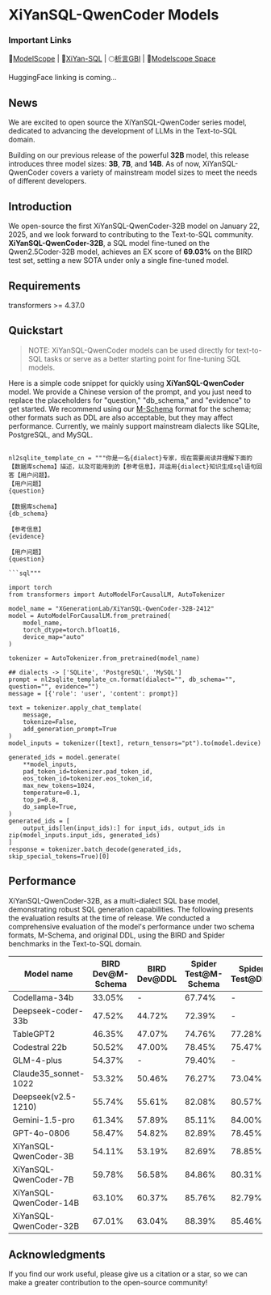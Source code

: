 #  XiYanSQL-QwenCoder Models

### Important Links


🤖[ModelScope](https://modelscope.cn/collections/XiYanSQL-Models-4483337b614241) |
📖[XiYan-SQL](https://github.com/XGenerationLab/XiYan-SQL) |
🌕[析言GBI](https://bailian.console.aliyun.com/xiyan) |
🤗[Modelscope Space](https://www.modelscope.cn/studios/XGenerationLab/XiYanSQL-QwenCoder-32B)

HuggingFace linking is coming...

## News
We are excited to open source the XiYanSQL-QwenCoder series model, dedicated to advancing the development of LLMs in the Text-to-SQL domain. 

Building on our previous release of the powerful **32B** model, this release introduces three model sizes: **3B**, **7B**, and **14B**. As of now, XiYanSQL-QwenCoder covers a variety of mainstream model sizes to meet the needs of different developers.

## Introduction

We open-source the first XiYanSQL-QwenCoder-32B model on January 22, 2025, and we look forward to contributing to the Text-to-SQL community.
**XiYanSQL-QwenCoder-32B**, a SQL model fine-tuned on the Qwen2.5Coder-32B model, achieves an EX score of **69.03%** on the BIRD test set, setting a new SOTA under only a single fine-tuned model.


## Requirements

transformers >= 4.37.0

## Quickstart

> NOTE: XiYanSQL-QwenCoder models can be used directly for text-to-SQL tasks or serve as a better starting point for fine-tuning SQL models.


Here is a simple code snippet for quickly using **XiYanSQL-QwenCoder** model. We provide a Chinese version of the prompt, and you just need to replace the placeholders for "question," "db_schema," and "evidence" to get started. We recommend using our [M-Schema](https://github.com/XGenerationLab/M-Schema) format for the schema; other formats such as DDL are also acceptable, but they may affect performance.
Currently, we mainly support mainstream dialects like SQLite, PostgreSQL, and MySQL.

```

nl2sqlite_template_cn = """你是一名{dialect}专家，现在需要阅读并理解下面的【数据库schema】描述，以及可能用到的【参考信息】，并运用{dialect}知识生成sql语句回答【用户问题】。
【用户问题】
{question}

【数据库schema】
{db_schema}

【参考信息】
{evidence}

【用户问题】
{question}

```sql"""

import torch
from transformers import AutoModelForCausalLM, AutoTokenizer

model_name = "XGenerationLab/XiYanSQL-QwenCoder-32B-2412"
model = AutoModelForCausalLM.from_pretrained(
    model_name,
    torch_dtype=torch.bfloat16,
    device_map="auto"
)

tokenizer = AutoTokenizer.from_pretrained(model_name)

## dialects -> ['SQLite', 'PostgreSQL', 'MySQL']
prompt = nl2sqlite_template_cn.format(dialect="", db_schema="", question="", evidence="")
message = [{'role': 'user', 'content': prompt}]

text = tokenizer.apply_chat_template(
    message,
    tokenize=False,
    add_generation_prompt=True
)
model_inputs = tokenizer([text], return_tensors="pt").to(model.device)

generated_ids = model.generate(
    **model_inputs,
    pad_token_id=tokenizer.pad_token_id,
    eos_token_id=tokenizer.eos_token_id,
    max_new_tokens=1024,
    temperature=0.1,
    top_p=0.8,
    do_sample=True,
)
generated_ids = [
    output_ids[len(input_ids):] for input_ids, output_ids in zip(model_inputs.input_ids, generated_ids)
]
response = tokenizer.batch_decode(generated_ids, skip_special_tokens=True)[0]

```

## Performance
XiYanSQL-QwenCoder-32B, as a multi-dialect SQL base model, demonstrating robust SQL generation capabilities. The following presents the evaluation results at the time of release. We conducted a comprehensive evaluation of the model's performance under two schema formats, M-Schema, and original DDL, using the BIRD and Spider benchmarks in the Text-to-SQL domain.

| Model name|BIRD Dev@M-Schema |BIRD Dev@DDL|Spider Test@M-Schema|Spider Test@DDL|
|-----------|------------------|---------------|-------------------|---------------|
|Codellama-34b              | 33.05%     | -          | 67.74%      | -           |
|Deepseek-coder-33b         | 47.52%     | 44.72%     | 72.39%      | -           |
|TableGPT2                  | 46.35%     | 47.07%     | 74.76%      | 77.28%      |
|Codestral 22b              | 50.52%     | 47.00%     | 78.45%      | 75.47%      |
|GLM-4-plus                 | 54.37%     | -          | 79.40%      | -           |
|Claude35_sonnet-1022       | 53.32%     | 50.46%     | 76.27%      | 73.04%      |
|Deepseek(v2.5-1210)        | 55.74%     | 55.61%     | 82.08%      | 80.57%      |
|Gemini-1.5-pro             | 61.34%     | 57.89%     | 85.11%      | 84.00%      |
|GPT-4o-0806                | 58.47%     | 54.82%     | 82.89%      | 78.45%      |
|XiYanSQL-QwenCoder-3B      | 54.11%     | 53.19%     | 82.69%      | 78.85%      |
|XiYanSQL-QwenCoder-7B      | 59.78%     | 56.58%     | 84.86%      | 80.31%      |
|XiYanSQL-QwenCoder-14B     | 63.10%     | 60.37%     | 85.76%      | 82.79%      |
|XiYanSQL-QwenCoder-32B     | 67.01%     | 63.04%     | 88.39%      | 85.46%      |


## Acknowledgments
If you find our work useful, please give us a citation or a star, so we can make a greater contribution to the open-source community!











